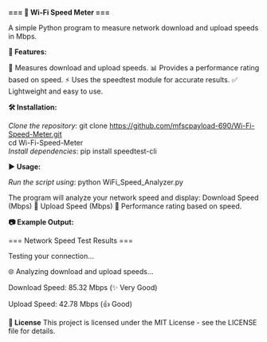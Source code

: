 **=== 🚀 Wi-Fi Speed Meter ===**

A simple Python program to measure network download and upload speeds in Mbps.

**📌 Features:**

🚀 Measures download and upload speeds.
📊 Provides a performance rating based on speed.
⚡ Uses the speedtest module for accurate results.
✅ Lightweight and easy to use.

**🛠️ Installation:**

_Clone the repository_: git clone https://github.com/mfscpayload-690/Wi-Fi-Speed-Meter.git  
cd Wi-Fi-Speed-Meter  
_Install dependencies_: pip install speedtest-cli

**▶️ Usage:**

_Run the script using_: python WiFi_Speed_Analyzer.py  

The program will analyze your network speed and display:
Download Speed (Mbps) 🚀
Upload Speed (Mbps) 📡
Performance rating based on speed.

**📷 Example Output:**

=== Network Speed Test Results ===  

Testing your connection...  

🌐 Analyzing download and upload speeds...  

Download Speed: 85.32 Mbps (✨ Very Good) 

Upload Speed: 42.78 Mbps (👍 Good)

**📜 License**
This project is licensed under the MIT License - see the LICENSE file for details.
